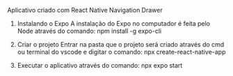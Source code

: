 Aplicativo criado com React Native Navigation Drawer

1. Instalando o Expo
A instalação do Expo no computador é feita pelo Node através do comando:
npm install -g expo-cli

2. Criar o projeto
Entrar na pasta que o projeto será criado através do cmd ou terminal do vscode e digitar o comando:
npx create-react-native-app <nome do projeto>

3. Executar o aplicativo através do comando:
npx expo start

